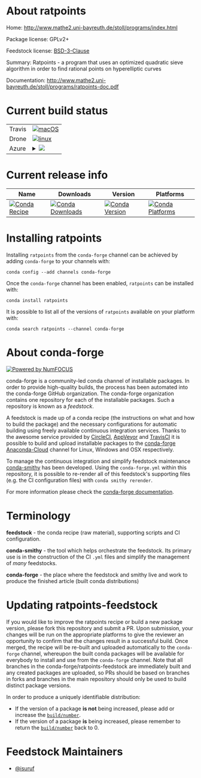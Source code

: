 About ratpoints
===============

Home: http://www.mathe2.uni-bayreuth.de/stoll/programs/index.html

Package license: GPLv2+

Feedstock license: [BSD-3-Clause](https://github.com/conda-forge/ratpoints-feedstock/blob/master/LICENSE.txt)

Summary: Ratpoints - a program that uses an optimized quadratic sieve algorithm in order to find rational points on hyperelliptic curves

Documentation: http://www.mathe2.uni-bayreuth.de/stoll/programs/ratpoints-doc.pdf

Current build status
====================


<table><tr>
    <td>Travis</td>
    <td>
      <a href="https://travis-ci.com/conda-forge/ratpoints-feedstock">
        <img alt="macOS" src="https://img.shields.io/travis/com/conda-forge/ratpoints-feedstock/master.svg?label=macOS">
      </a>
    </td>
  </tr><tr>
    <td>Drone</td>
    <td>
      <a href="https://cloud.drone.io/conda-forge/ratpoints-feedstock">
        <img alt="linux" src="https://img.shields.io/drone/build/conda-forge/ratpoints-feedstock/master.svg?label=Linux">
      </a>
    </td>
  </tr>
    
  <tr>
    <td>Azure</td>
    <td>
      <details>
        <summary>
          <a href="https://dev.azure.com/conda-forge/feedstock-builds/_build/latest?definitionId=1829&branchName=master">
            <img src="https://dev.azure.com/conda-forge/feedstock-builds/_apis/build/status/ratpoints-feedstock?branchName=master">
          </a>
        </summary>
        <table>
          <thead><tr><th>Variant</th><th>Status</th></tr></thead>
          <tbody><tr>
              <td>linux_64</td>
              <td>
                <a href="https://dev.azure.com/conda-forge/feedstock-builds/_build/latest?definitionId=1829&branchName=master">
                  <img src="https://dev.azure.com/conda-forge/feedstock-builds/_apis/build/status/ratpoints-feedstock?branchName=master&jobName=linux&configuration=linux_64_" alt="variant">
                </a>
              </td>
            </tr><tr>
              <td>linux_aarch64</td>
              <td>
                <a href="https://dev.azure.com/conda-forge/feedstock-builds/_build/latest?definitionId=1829&branchName=master">
                  <img src="https://dev.azure.com/conda-forge/feedstock-builds/_apis/build/status/ratpoints-feedstock?branchName=master&jobName=linux&configuration=linux_aarch64_" alt="variant">
                </a>
              </td>
            </tr><tr>
              <td>linux_ppc64le</td>
              <td>
                <a href="https://dev.azure.com/conda-forge/feedstock-builds/_build/latest?definitionId=1829&branchName=master">
                  <img src="https://dev.azure.com/conda-forge/feedstock-builds/_apis/build/status/ratpoints-feedstock?branchName=master&jobName=linux&configuration=linux_ppc64le_" alt="variant">
                </a>
              </td>
            </tr><tr>
              <td>osx_64</td>
              <td>
                <a href="https://dev.azure.com/conda-forge/feedstock-builds/_build/latest?definitionId=1829&branchName=master">
                  <img src="https://dev.azure.com/conda-forge/feedstock-builds/_apis/build/status/ratpoints-feedstock?branchName=master&jobName=osx&configuration=osx_64_" alt="variant">
                </a>
              </td>
            </tr><tr>
              <td>osx_arm64</td>
              <td>
                <a href="https://dev.azure.com/conda-forge/feedstock-builds/_build/latest?definitionId=1829&branchName=master">
                  <img src="https://dev.azure.com/conda-forge/feedstock-builds/_apis/build/status/ratpoints-feedstock?branchName=master&jobName=osx&configuration=osx_arm64_" alt="variant">
                </a>
              </td>
            </tr>
          </tbody>
        </table>
      </details>
    </td>
  </tr>
</table>

Current release info
====================

| Name | Downloads | Version | Platforms |
| --- | --- | --- | --- |
| [![Conda Recipe](https://img.shields.io/badge/recipe-ratpoints-green.svg)](https://anaconda.org/conda-forge/ratpoints) | [![Conda Downloads](https://img.shields.io/conda/dn/conda-forge/ratpoints.svg)](https://anaconda.org/conda-forge/ratpoints) | [![Conda Version](https://img.shields.io/conda/vn/conda-forge/ratpoints.svg)](https://anaconda.org/conda-forge/ratpoints) | [![Conda Platforms](https://img.shields.io/conda/pn/conda-forge/ratpoints.svg)](https://anaconda.org/conda-forge/ratpoints) |

Installing ratpoints
====================

Installing `ratpoints` from the `conda-forge` channel can be achieved by adding `conda-forge` to your channels with:

```
conda config --add channels conda-forge
```

Once the `conda-forge` channel has been enabled, `ratpoints` can be installed with:

```
conda install ratpoints
```

It is possible to list all of the versions of `ratpoints` available on your platform with:

```
conda search ratpoints --channel conda-forge
```


About conda-forge
=================

[![Powered by NumFOCUS](https://img.shields.io/badge/powered%20by-NumFOCUS-orange.svg?style=flat&colorA=E1523D&colorB=007D8A)](http://numfocus.org)

conda-forge is a community-led conda channel of installable packages.
In order to provide high-quality builds, the process has been automated into the
conda-forge GitHub organization. The conda-forge organization contains one repository
for each of the installable packages. Such a repository is known as a *feedstock*.

A feedstock is made up of a conda recipe (the instructions on what and how to build
the package) and the necessary configurations for automatic building using freely
available continuous integration services. Thanks to the awesome service provided by
[CircleCI](https://circleci.com/), [AppVeyor](https://www.appveyor.com/)
and [TravisCI](https://travis-ci.com/) it is possible to build and upload installable
packages to the [conda-forge](https://anaconda.org/conda-forge)
[Anaconda-Cloud](https://anaconda.org/) channel for Linux, Windows and OSX respectively.

To manage the continuous integration and simplify feedstock maintenance
[conda-smithy](https://github.com/conda-forge/conda-smithy) has been developed.
Using the ``conda-forge.yml`` within this repository, it is possible to re-render all of
this feedstock's supporting files (e.g. the CI configuration files) with ``conda smithy rerender``.

For more information please check the [conda-forge documentation](https://conda-forge.org/docs/).

Terminology
===========

**feedstock** - the conda recipe (raw material), supporting scripts and CI configuration.

**conda-smithy** - the tool which helps orchestrate the feedstock.
                   Its primary use is in the construction of the CI ``.yml`` files
                   and simplify the management of *many* feedstocks.

**conda-forge** - the place where the feedstock and smithy live and work to
                  produce the finished article (built conda distributions)


Updating ratpoints-feedstock
============================

If you would like to improve the ratpoints recipe or build a new
package version, please fork this repository and submit a PR. Upon submission,
your changes will be run on the appropriate platforms to give the reviewer an
opportunity to confirm that the changes result in a successful build. Once
merged, the recipe will be re-built and uploaded automatically to the
`conda-forge` channel, whereupon the built conda packages will be available for
everybody to install and use from the `conda-forge` channel.
Note that all branches in the conda-forge/ratpoints-feedstock are
immediately built and any created packages are uploaded, so PRs should be based
on branches in forks and branches in the main repository should only be used to
build distinct package versions.

In order to produce a uniquely identifiable distribution:
 * If the version of a package **is not** being increased, please add or increase
   the [``build/number``](https://conda.io/docs/user-guide/tasks/build-packages/define-metadata.html#build-number-and-string).
 * If the version of a package **is** being increased, please remember to return
   the [``build/number``](https://conda.io/docs/user-guide/tasks/build-packages/define-metadata.html#build-number-and-string)
   back to 0.

Feedstock Maintainers
=====================

* [@isuruf](https://github.com/isuruf/)


